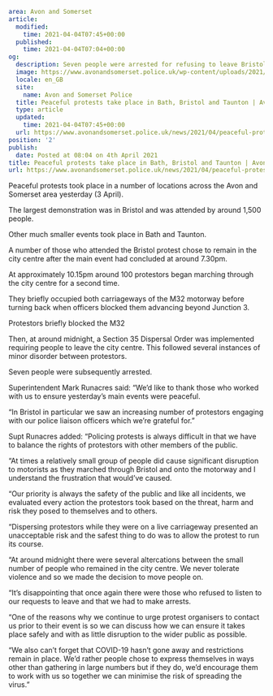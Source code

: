 ```yaml
area: Avon and Somerset
article:
  modified:
    time: 2021-04-04T07:45+00:00
  published:
    time: 2021-04-04T07:04+00:00
og:
  description: Seven people were arrested for refusing to leave Bristol city centre after a dispersal order was implemented following altercations between protestors&#8230;
  image: https://www.avonandsomerset.police.uk/wp-content/uploads/2021/04/M32-300x240.jpeg
  locale: en_GB
  site:
    name: Avon and Somerset Police
  title: Peaceful protests take place in Bath, Bristol and Taunton | Avon and Somerset Police
  type: article
  updated:
    time: 2021-04-04T07:45+00:00
  url: https://www.avonandsomerset.police.uk/news/2021/04/peaceful-protests-take-place-in-bath-bristol-and-taunton/
position: '2'
publish:
  date: Posted at 08:04 on 4th April 2021
title: Peaceful protests take place in Bath, Bristol and Taunton | Avon and Somerset Police
url: https://www.avonandsomerset.police.uk/news/2021/04/peaceful-protests-take-place-in-bath-bristol-and-taunton/
```

Peaceful protests took place in a number of locations across the Avon and Somerset area yesterday (3 April).

The largest demonstration was in Bristol and was attended by around 1,500 people.

Other much smaller events took place in Bath and Taunton.

A number of those who attended the Bristol protest chose to remain in the city centre after the main event had concluded at around 7.30pm.

At approximately 10.15pm around 100 protestors began marching through the city centre for a second time.

They briefly occupied both carriageways of the M32 motorway before turning back when officers blocked them advancing beyond Junction 3.

Protestors briefly blocked the M32

Then, at around midnight, a Section 35 Dispersal Order was implemented requiring people to leave the city centre. This followed several instances of minor disorder between protestors.

Seven people were subsequently arrested.

Superintendent Mark Runacres said: “We’d like to thank those who worked with us to ensure yesterday’s main events were peaceful.

“In Bristol in particular we saw an increasing number of protestors engaging with our police liaison officers which we’re grateful for.”

Supt Runacres added: “Policing protests is always difficult in that we have to balance the rights of protestors with other members of the public.

“At times a relatively small group of people did cause significant disruption to motorists as they marched through Bristol and onto the motorway and I understand the frustration that would’ve caused.

“Our priority is always the safety of the public and like all incidents, we evaluated every action the protestors took based on the threat, harm and risk they posed to themselves and to others.

“Dispersing protestors while they were on a live carriageway presented an unacceptable risk and the safest thing to do was to allow the protest to run its course.

“At around midnight there were several altercations between the small number of people who remained in the city centre. We never tolerate violence and so we made the decision to move people on.

“It’s disappointing that once again there were those who refused to listen to our requests to leave and that we had to make arrests.

“One of the reasons why we continue to urge protest organisers to contact us prior to their event is so we can discuss how we can ensure it takes place safely and with as little disruption to the wider public as possible.

“We also can’t forget that COVID-19 hasn’t gone away and restrictions remain in place. We’d rather people chose to express themselves in ways other than gathering in large numbers but if they do, we’d encourage them to work with us so together we can minimise the risk of spreading the virus.”
